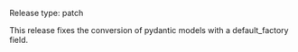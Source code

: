 Release type: patch

This release fixes the conversion of pydantic models with a default_factory
field.
